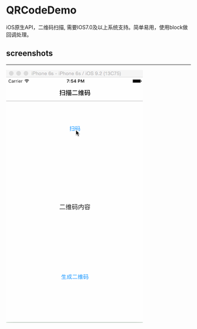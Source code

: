 # QRCodeDemo
iOS原生API，二维码扫描, 需要IOS7.0及以上系统支持。简单易用，使用block做回调处理。

## screenshots
***
![image](https://github.com/CoderYLiu/QRCodeDemo/blob/master/Preview/demo.gif)
